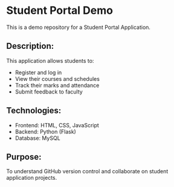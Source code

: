 # Student Portal Demo

This is a demo repository for a Student Portal Application.

## Description:
This application allows students to:
- Register and log in
- View their courses and schedules
- Track their marks and attendance
- Submit feedback to faculty

## Technologies:
- Frontend: HTML, CSS, JavaScript
- Backend: Python (Flask)
- Database: MySQL

## Purpose:
To understand GitHub version control and collaborate on student application projects.

